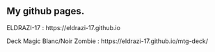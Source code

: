 <p><h2>My github pages.</h2></p>

<p>ELDRAZI-17 :
https://eldrazi-17.github.io</p>

<p>Deck Magic Blanc/Noir Zombie :
https://eldrazi-17.github.io/mtg-deck/</p>
